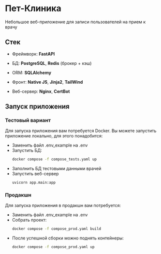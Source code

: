 # Пет-Клиника

Небольшое веб-приложение для записи пользователей на прием к врачу
## Cтек

- Фреймворк: **FastAPI**

- БД: **PostgreSQL**, **Redis** (брокер + кэш)

- ORM: **SQLAlchemy**

- Фронт: **Native JS**, **Jinja2**, **TailWind**

- Веб-сервер: **Nginx**, **CertBot**

## Запуск приложения
### Тестовый вариант
Для запуска приложения вам потребуется Docker. Вы можете запустить приложение локально, для этого понадобится:
- Заменить файл .env_example на .env
- Запустить БД:
    ```bash
    docker compose -f compose_tests.yaml up
    ```  
- Заполнить БД тестовыми данными врачей
- Запустить веб-сервер
    ```bash
    uvicorn app.main:app
    ```  
### Продакшн
Для запуска приложения в продакшн вам потребуется:
- Заменить файл .env_example на .env
- Собрать проект:
    ```bash
   docker compose -f compose_prod.yaml build
    ```  
- После успешной сборки можно поднять контейнеры:
    ```bash
   docker compose -f compose_prod.yaml up
    ```  

